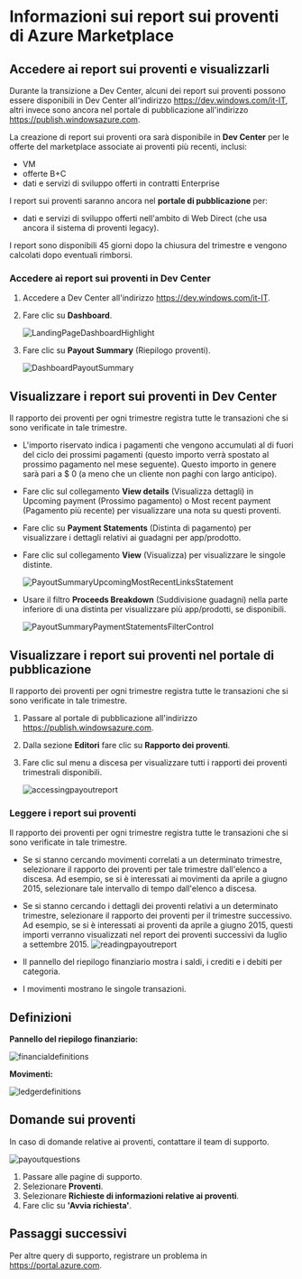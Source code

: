 <properties
   pageTitle="Comprendere i rapporti dei proventi di Azure Marketplace | Microsoft Azure"
   description="Informazioni su come esaminare e inserire il rapporto dei proventi di Azure Marketplace."
   services="marketplace-publishing"
   documentationCenter="na"
   authors="v-jeana"
   manager="lakoch"
   editor=""/> 

<tags
   ms.service="marketplace"
   ms.devlang="na"
   ms.topic="article"
   ms.tgt_pltfrm="na"
   ms.workload="na"
   ms.date="09/19/2016"
   ms.author="v-jeana; hascipio; v-dabosl"/> 

# Informazioni sui report sui proventi di Azure Marketplace

## Accedere ai report sui proventi e visualizzarli

Durante la transizione a Dev Center, alcuni dei report sui proventi possono essere disponibili in Dev Center all'indirizzo https://dev.windows.com/it-IT, altri invece sono ancora nel portale di pubblicazione all'indirizzo https://publish.windowsazure.com.

La creazione di report sui proventi ora sarà disponibile in **Dev Center** per le offerte del marketplace associate ai proventi più recenti, inclusi:
- VM
- offerte B+C
- dati e servizi di sviluppo offerti in contratti Enterprise

I report sui proventi saranno ancora nel **portale di pubblicazione** per:
- dati e servizi di sviluppo offerti nell'ambito di Web Direct (che usa ancora il sistema di proventi legacy).

I report sono disponibili 45 giorni dopo la chiusura del trimestre e vengono calcolati dopo eventuali rimborsi.

### Accedere ai report sui proventi in Dev Center

1. Accedere a Dev Center all'indirizzo https://dev.windows.com/it-IT.
2. Fare clic su **Dashboard**.

    ![LandingPageDashboardHighlight][1]

3. Fare clic su **Payout Summary** (Riepilogo proventi).

    ![DashboardPayoutSummary][2]


## Visualizzare i report sui proventi in Dev Center

Il rapporto dei proventi per ogni trimestre registra tutte le transazioni che si sono verificate in tale trimestre.

- L'importo riservato indica i pagamenti che vengono accumulati al di fuori del ciclo dei prossimi pagamenti (questo importo verrà spostato al prossimo pagamento nel mese seguente). Questo importo in genere sarà pari a $ 0 (a meno che un cliente non paghi con largo anticipo).
- Fare clic sul collegamento **View details** (Visualizza dettagli) in Upcoming payment (Prossimo pagamento) o Most recent payment (Pagamento più recente) per visualizzare una nota su questi proventi.
- Fare clic su **Payment Statements** (Distinta di pagamento) per visualizzare i dettagli relativi ai guadagni per app/prodotto.
- Fare clic sul collegamento **View** (Visualizza) per visualizzare le singole distinte.

    ![PayoutSummaryUpcomingMostRecentLinksStatement][3]

- Usare il filtro **Proceeds Breakdown** (Suddivisione guadagni) nella parte inferiore di una distinta per visualizzare più app/prodotti, se disponibili.

    ![PayoutSummaryPaymentStatementsFilterControl][4]



## Visualizzare i report sui proventi nel portale di pubblicazione
Il rapporto dei proventi per ogni trimestre registra tutte le transazioni che si sono verificate in tale trimestre.

1. Passare al portale di pubblicazione all'indirizzo https://publish.windowsazure.com.
2. Dalla sezione **Editori** fare clic su **Rapporto dei proventi**.
3. Fare clic sul menu a discesa per visualizzare tutti i rapporti dei proventi trimestrali disponibili.

    ![accessingpayoutreport][5]


### Leggere i report sui proventi

Il rapporto dei proventi per ogni trimestre registra tutte le transazioni che si sono verificate in tale trimestre.

- Se si stanno cercando movimenti correlati a un determinato trimestre, selezionare il rapporto dei proventi per tale trimestre dall'elenco a discesa. Ad esempio, se si è interessati ai movimenti da aprile a giugno 2015, selezionare tale intervallo di tempo dall'elenco a discesa.
- Se si stanno cercando i dettagli dei proventi relativi a un determinato trimestre, selezionare il rapporto dei proventi per il trimestre successivo. Ad esempio, se si è interessati ai proventi da aprile a giugno 2015, questi importi verranno visualizzati nel report dei proventi successivi da luglio a settembre 2015. ![readingpayoutreport][6]

- Il pannello del riepilogo finanziario mostra i saldi, i crediti e i debiti per categoria.
- I movimenti mostrano le singole transazioni.

## Definizioni

**Pannello del riepilogo finanziario:**

![financialdefinitions][7]

**Movimenti:**

![ledgerdefinitions][8]

## Domande sui proventi

In caso di domande relative ai proventi, contattare il team di supporto.

![payoutquestions][9]

1. Passare alle pagine di supporto.
2. Selezionare **Proventi**.
3. Selezionare **Richieste di informazioni relative ai proventi**.
4. Fare clic su **'Avvia richiesta'**.

## Passaggi successivi

Per altre query di supporto, registrare un problema in <https://portal.azure.com>.

[1]: ./media/marketplace-publishing-report-payout/LandingPage-DashboardHighlight.png
[2]: ./media/marketplace-publishing-report-payout/Dashboard-PayoutSummary.png
[3]: ./media/marketplace-publishing-report-payout/PayoutSummary-UpcomingOrMostRecentPaymentLinksSingleStatementLink.png
[4]: ./media/marketplace-publishing-report-payout/PayoutSummary-PaymentStatements-SingleStatement-FilterControl.png
[5]: ./media/marketplace-publishing-report-payout/accessingpayoutreport.png
[6]: ./media/marketplace-publishing-report-payout/readingpayoutreport.png
[7]: ./media/marketplace-publishing-report-payout/financialdefinitions.png
[8]: ./media/marketplace-publishing-report-payout/ledgerdefinitions.png
[9]: ./media/marketplace-publishing-report-payout/payoutquestions.png

<!---HONumber=AcomDC_0921_2016-->